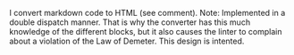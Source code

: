 I convert markdown code to HTML (see comment).
Note: Implemented in a double dispatch manner. That is why the converter has this much knowledge of the different blocks, but it also causes the linter to complain about a violation of the Law of Demeter. This design is intented.